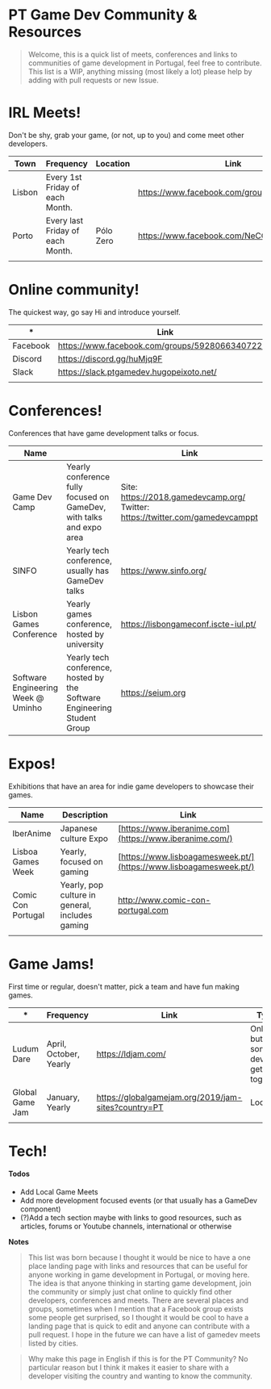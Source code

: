 # PT Game Dev Community & Resources

> Welcome, this is a quick list of meets, conferences and links to communities of game development in Portugal, feel free to contribute.
> This list is a WIP, anything missing (most likely a lot) please help by adding with pull requests or new Issue. 

# IRL Meets!

Don't be shy, grab your game, (or not, up to you) and come meet other developers.

| Town   | Frequency                        | Location  | Link                                        |
|--------|----------------------------------|-----------|---------------------------------------------|
| Lisbon | Every 1st Friday of each Month.  |           | https://www.facebook.com/groups/gamedevmeet |
| Porto  | Every last Friday of each Month. | Pólo Zero | https://www.facebook.com/NeCGM.FEUP/        |
|        |                                  |           |                                             |

# Online community!

The quickest way, go say Hi and introduce yourself.

| *        | Link                                            |
|----------|-------------------------------------------------|
| Facebook | https://www.facebook.com/groups/592806634072201 |
| Discord  | https://discord.gg/huMjq9F                      |
| Slack    | https://slack.ptgamedev.hugopeixoto.net/        |
|          |                                                 |
 
# Conferences!

Conferences that have game development talks or focus.

| Name                               |                                                                          | Link                                                                           |
|------------------------------------|--------------------------------------------------------------------------|--------------------------------------------------------------------------------|
| Game Dev Camp                      | Yearly conference fully focused on GameDev, with talks and expo area     | Site: https://2018.gamedevcamp.org/ Twitter: https://twitter.com/gamedevcamppt |
| SINFO                              | Yearly tech conference, usually has GameDev talks                        | https://www.sinfo.org/                                                         |
| Lisbon Games Conference            | Yearly games conference, hosted by university                            | https://lisbongameconf.iscte-iul.pt/                                           |
| Software Engineering Week @ Uminho | Yearly tech conference, hosted by the Software Engineering Student Group | https://seium.org                                                              |

# Expos!

Exhibitions that have an area for
indie game developers to showcase their games.

| Name               | Description                                     | Link                                                               |
|--------------------|-------------------------------------------------|--------------------------------------------------------------------|
| IberAnime          | Japanese culture Expo                           | [https://www.iberanime.com](https://www.iberanime.com/)            |
| Lisboa Games Week  | Yearly, focused on gaming                       | [https://www.lisboagamesweek.pt/](https://www.lisboagamesweek.pt/) |
| Comic Con Portugal | Yearly, pop culture in general, includes gaming | http://www.comic-con-portugal.com                                  |
|                    |                                                 |                                                                    |

# Game Jams!

First time or regular, doesn't matter, pick a team and have fun making games.

| *               | Frequency              | Link                                                | Type                               |
|-----------------|------------------------|-----------------------------------------------------|------------------------------------|
| Ludum Dare      | April, October, Yearly | https://ldjam.com/                                  | Online, but some devs get together |
| Global Game Jam | January, Yearly        | https://globalgamejam.org/2019/jam-sites?country=PT | Local                              |
|                 |                        |                                                     |                                    |
 

# Tech!

#### Todos

 - Add Local Game Meets
 - Add more development focused events (or that usually has a GameDev component)
 - (?)Add a tech section maybe with links to good resources, such as articles, forums or Youtube channels, international or otherwise  

**Notes**

> This list was born because I thought it would be nice to have a one place landing page with links and resources that can be useful for anyone working in game development in Portugal, or moving here. The idea is that anyone thinking in starting game development, join the community or simply just chat online to quickly find other developers, conferences and meets.
> There are several places and groups, sometimes when I mention that a Facebook group exists some people get surprised, so I thought it would be cool to have a landing page that is quick to edit and anyone can contribute with a pull request. I hope in the future we can have a list of gamedev meets listed by cities.
> 


> Why make this page in English if this is for the PT Community?
> No particular reason but I think it makes it easier to share with a developer visiting the country and wanting to know the community. 
